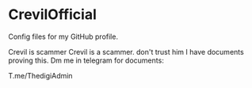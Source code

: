 # CrevilOfficial
Config files for my GitHub profile.

Crevil is scammer
Crevil is a scammer. don't trust him I have documents proving this. Dm me in telegram for documents:

T.me/ThedigiAdmin
